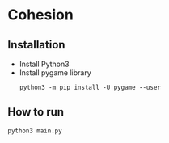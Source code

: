 # Cohesion

## Installation

* Install Python3
* Install pygame library
    ```
    python3 -m pip install -U pygame --user
    ```

## How to run

```
python3 main.py
```